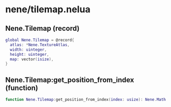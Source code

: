 # nene/tilemap.nelua
## Nene.Tilemap (record)
```lua
global Nene.Tilemap = @record{
  atlas: *Nene.TextureAtlas,
  width: uinteger,
  height: uinteger,
  map: vector(isize),
}
```


## Nene.Tilemap:get_position_from_index (function)
```lua
function Nene.Tilemap:get_position_from_index(index: usize): Nene.Math.Vec2
```

